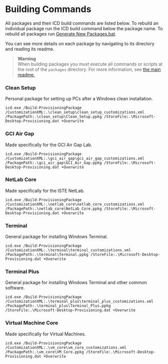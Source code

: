 # Building Commands

All packages and their ICD build commands are listed below.
To rebuild an individual package run the ICD build command below the package name.
To rebuild all packages run [Generate New Packages.bat](Generate%20New%20Packages.bat).

You can see more details on each package by navigating to its directory and reading its readme.

> **Warning**\
> When building packages you must execute all commands or scripts at the root of the `packages` directory.
> For more information, see [the main readme.](../README.md#building)

### Clean Setup

Personal package for setting up PCs after a Windows clean installation.

```
icd.exe /Build-ProvisioningPackage /CustomizationXML:.\clean_setup\clean_setup_customizations.xml /PackagePath:.\clean_setup\Clean_Setup.ppkg /StoreFile:.\Microsoft-Desktop-Provisioning.dat +Overwrite
```

### GCI Air Gap

Made specifically for the GCI Air Gap Lab.

```
icd.exe /Build-ProvisioningPackage /CustomizationXML:.\gci_air_gap\gci_air_gap_customizations.xml /PackagePath:.\gci_air_gap\GCI_Air_Gap.ppkg /StoreFile:.\Microsoft-Desktop-Provisioning.dat +Overwrite
```

### NetLab Core

Made specifically for the ISTE NetLab.

```
icd.exe /Build-ProvisioningPackage /CustomizationXML:.\netlab_core\netlab_core_customizations.xml /PackagePath:.\netlab_core\NetLab_Core.ppkg /StoreFile:.\Microsoft-Desktop-Provisioning.dat +Overwrite
```

### Terminal

General package for installing Windows Terminal.

```
icd.exe /Build-ProvisioningPackage /CustomizationXML:.\terminal\terminal_customizations.xml /PackagePath:.\terminal\Terminal.ppkg /StoreFile:.\Microsoft-Desktop-Provisioning.dat +Overwrite
```

### Terminal Plus

General package for installing Windows Terminal and other common software.

```
icd.exe /Build-ProvisioningPackage /CustomizationXML:.\terminal_plus\terminal_plus_customizations.xml /PackagePath:.\terminal_plus\Terminal_Plus.ppkg /StoreFile:.\Microsoft-Desktop-Provisioning.dat +Overwrite
```

### Virtual Machine Core

Made specifically for Virtual Machines.

```
icd.exe /Build-ProvisioningPackage /CustomizationXML:.\vm_core\vm_core_customizations.xml /PackagePath:.\vm_core\VM_Core.ppkg /StoreFile:.\Microsoft-Desktop-Provisioning.dat +Overwrite
```